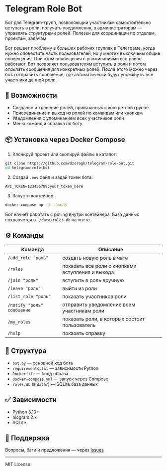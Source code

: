 # Telegram Role Bot

Бот для Telegram-групп, позволяющий участникам самостоятельно вступать в роли, получать уведомления, а администраторам — управлять структурами ролей. Полезен для координации по отделам, проектам, задачам.

Бот решает проблему в больших рабочих группах в Телеграме, когда нужно оповестить часть пользователей, но у многих выключены общие оповещения. При этом оповещения с упоминаниями все равно работают. Бот позволяет пользователям вступить в роли и потом отсылать сообщения для конкретных ролей. После этого можно через бота отправить сообщение, где автоматически будут упомянуты все участники данной роли.

## 🚀 Возможности

- Создание и хранение ролей, привязанных к конкретной группе
- Присоединение и выход из ролей по командам или кнопкам
- Уведомления с упоминанием всех участников роли
- Меню команд и справка по боту

## 📦 Установка через Docker Compose

1. Клонируй проект или скопируй файлы в каталог:

```bash
git clone https://github.com/dzorogh/telegram-role-bot.git
cd telegram-role-bot
```

2. Создай `.env` файл и задай токен бота:

```
API_TOKEN=123456789:your_token_here
```

3. Запусти контейнер:

```bash
docker-compose up -d --build
```

Бот начнёт работать с polling внутри контейнера. База данных сохраняется в `./data/roles.db` на хосте.

## ⚙️ Команды

| Команда | Описание |
|--------|----------|
| `/add_role "роль"` | создать новую роль в чате |
| `/roles` | показать все роли с кнопками вступления и выхода |
| `/join "роль"` | вступить в роль вручную |
| `/leave "роль"` | выйти из роли |
| `/list_role "роль"` | показать участников роли |
| `/notify "роль" сообщение` | отправить уведомление всем участникам роли |
| `/my_roles` | показать роли, в которых состоит пользователь |
| `/help` | показать справку |

## 📁 Структура

- `bot.py` — основной код бота
- `requirements.txt` — зависимости Python
- `Dockerfile` — билд образа
- `docker-compose.yml` — запуск через Compose
- `roles.db` (в `data/`) — SQLite база данных

## ✅ Зависимости

- Python 3.10+
- aiogram 2.x
- SQLite

## 💬 Поддержка

Вопросы, баги и предложения — через [Issues](https://github.com/dzorogh/telegram-role-bot/issues)

---

MIT License